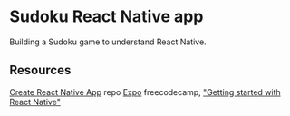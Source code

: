 # Sudoku React Native app

Building a Sudoku game to understand React Native.

## Resources

[Create React Native App](https://github.com/react-community/create-react-native-app) repo
[Expo](https://expo.io/)
freecodecamp, ["Getting started with React Native"](https://medium.freecodecamp.org/how-to-get-started-with-react-native-8ef42f65160a)
